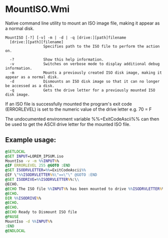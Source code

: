 # MountISO.Wmi
Native command line utility to mount an ISO image file, making it appear as a normal disk.

```
MountISO [-?] [-v] -m | -d | -q [drive:][path]filename
  [drive:][path][filename]
                 Specifies path to the ISO file to perform the action on.

  -?             Show this help information.
  -v             Switches on verbose mode to display additional debug information.
  -m             Mounts a previously created ISO disk image, making it appear as a normal disk.
  -d             Dismounts an ISO disk image so that it can no longer be accessed as a disk.
  -q             Gets the drive letter for a previously mounted ISO disk image.
```

If an ISO file is successfully mounted the program's exit code (ERRORLEVEL) is set to the numeric value of the drive letter e.g. 70 = F

The undocumented environment variable %%=ExitCodeAscii%% can then be used to get the ASCII drive letter for the mounted ISO file.

## Example usage:
```bat
@SETLOCAL
@SET INPUT=LOREM_IPSUM.iso
MountIso -v -m %%INPUT%%
@IF ERRORLEVEL 255 @GOTO :END
@SET ISODRVLETTER=%%=ExitCodeAscii%%
@IF \"%%ISODRVLETTER%%\"==\"\" @GOTO :END
@SET ISODRIVE=%%ISODRVLETTER%%:\\
@ECHO.
@ECHO The ISO file %%INPUT%% has been mounted to drive %%ISODRVLETTER%%
@ECHO.
DIR %%ISODRIVE%%
@ECHO.
@ECHO.
@ECHO Ready to Dismount ISO file
@PAUSE
MountIso -d %%INPUT%%
:END
@ENDLOCAL
```